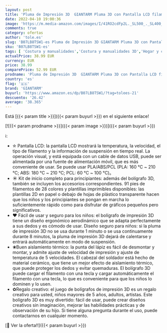 ```yaml
---
layout: post
title: 'Pluma de Impresión 3D  GIANTARM Pluma 3D con Pantalla LCD filamento PLA de 28 Colores  Temperatura Ajustable/Velocidad  Boquilla Intercambiable Juego de lápices de impresión 3D como Regalo Creativo'
date: 2022-04-10 19:00:36
image: 'https://m.media-amazon.com/images/I/41RO2cdFp2L._SL500_._SL400_.jpg'
comments: true
category: ofertas
author: 'tole.es'
slug: 'B07LB8TSW1-es Pluma de Impresión 3D GIANTARM Pluma 3D con Pantalla LCD...'
sku: 'B07LB8TSW1-es'
tags: [ 'Costura y manualidades','Costura y manualidades 3D','Hogar y cocina','Plumas para impresión 3D','giantarm','lápices', ]
actualPrice: 38.99 EUR
currency: EUR
price: 38.99
comparePrice: 52.99 EUR
prodname: 'Pluma de Impresión 3D  GIANTARM Pluma 3D con Pantalla LCD filamento PLA de 28 Colores  Temperatura Ajustable/Velocidad  Boquilla Intercambiable Juego de lápices de impresión 3D como Regalo Creativo'
country: 'es'
flag: '🇪🇸'
brand: 'GIANTARM'
buyurl: 'https://www.amazon.es/dp/B07LB8TSW1/?tag=tolees-21'
descuento: '26.42'
average: '38.365'
---
```


Está [{{< param title >}}]({{< param buyurl >}}) en el siguiente enlace!

[![{{< param prodname >}}]({{< param image >}})]({{< param buyurl >}})

ℹ️:

- ✮ Pantalla LCD: la pantalla LCD mostrará la temperatura, la velocidad, el tipo de filamento y la información de suspensión en tiempo real. La operación visual, y está equipada con un cable de datos USB, puede ser alimentada por una fuente de alimentación móvil, que es más conveniente de usar. Se puede usar PLA/ABS/PCL (PLA: 160 ℃ ~ 210 ℃; ABS: 180 ℃ ~ 210 ℃; PCL: 60 ℃ ~ 100 ℃)。
- ☀ Kit de inicio completo para principiantes: además del bolígrafo 3D, también se incluyen los accesorios correspondientes. 91 pies de filamentos de 28 colores y plantillas imprimibles disponibles: las plantillas 2D en papel o debajo de hojas de plástico transparente hacen que los niños y los principiantes se pongan en marcha lo suficientemente rápido como para disfrutar de gráficos pequeños pero significativos.
- ❤ Fácil de usar y seguro para los niños: el bolígrafo de impresión 3D tiene un diseño ergonómico aerodinámico que se adapta perfectamente a sus dedos y es cómodo de usar. Diseño seguro para niños: si la pluma de impresión 3D no se usa durante 1 minuto o se usa continuamente durante 8 minutos, la pluma de impresión 3D dejará de calentarse y entrará automáticamente en modo de suspensión.
- ❀Buen aislamiento térmico: la punta del lápiz es fácil de desmontar y montar, y admite ajuste de velocidad de impresión y ajuste de temperatura de 5 velocidades. El cabezal del soldador está hecho de material cerámico, que tiene un mejor efecto de aislamiento térmico, que puede proteger los dedos y evitar quemaduras. El bolígrafo 3D puede cargar el filamento con una tecla y cargar automáticamente el filamento con una tecla, lo que es conveniente para que los niños lo dominen y lo usen.
- ✿Regalo creativo: el juego de bolígrafos de impresión 3D es un regalo creativo para usted, niños mayores de 5 años, adultos, artistas. Este bolígrafo 3D es muy divertido: fácil de usar, puede crear diseños creativos sin imaginación, mejorar las habilidades prácticas y de observación de su hijo. Si tiene alguna pregunta durante el uso, puede contactarnos en cualquier momento.

[🛒 Ver la oferta!!]({{< param buyurl >}})
